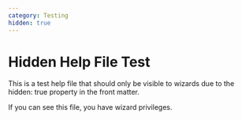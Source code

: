 ```yaml
---
category: Testing
hidden: true
---
```


# Hidden Help File Test

This is a test help file that should only be visible to wizards due to the
hidden: true property in the front matter.

If you can see this file, you have wizard privileges.
